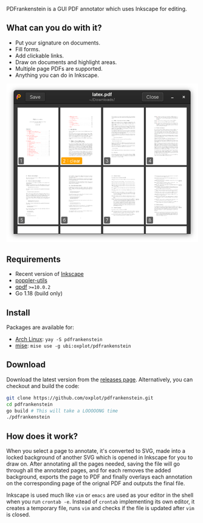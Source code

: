PDFrankenstein is a GUI PDF annotator which uses Inkscape for editing.

## What can you do with it?

- Put your signature on documents.
- Fill forms.
- Add clickable links.
- Draw on documents and highlight areas.
- Multiple page PDFs are supported.
- Anything you can do in Inkscape.

![sceenshot](./screenshot.png)

## Requirements

- Recent version of [Inkscape](https://inkscape.org/)
- [poppler-utils](https://poppler.freedesktop.org/)
- [qpdf](https://github.com/qpdf/qpdf) `>=10.0.2`
- Go 1.18 (build only)

## Install

Packages are available for:

- [Arch Linux](https://aur.archlinux.org/packages/pdfrankenstein): `yay -S pdfrankenstein`
- [mise](https://mise.jdx.dev/): `mise use -g ubi:oxplot/pdfrankenstein`

## Download

Download the latest version from the [releases
page](https://github.com/oxplot/pdfrankenstein/releases). Alternatively,
you can checkout and build the code:

```sh
git clone https://github.com/oxplot/pdfrankenstein.git
cd pdfrankenstein
go build # This will take a LOOOOONG time
./pdfrankenstein
```

## How does it work?

When you select a page to annotate, it's converted to SVG, made into a
locked background of another SVG which is opened in Inkscape for you to
draw on. After annotating all the pages needed, saving the file will go
through all the annotated pages, and for each removes the added
background, exports the page to PDF and finally overlays each annotation
on the corresponding page of the orignal PDF and outputs the final file.

Inkscape is used much like `vim` or `emacs` are used as your editor in
the shell when you run `crontab -e`. Instead of `crontab` implementing
its own editor, it creates a temporary file, runs `vim` and checks if
the file is updated after `vim` is closed.
